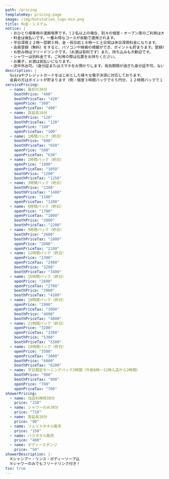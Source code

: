 ```yaml
---
path: /pricing
templateKey: pricing-page
image: /img/hotstation_logo-min.png
title: 料金・システム
notice: |
  ・おひとり様専用の漫画喫茶です。(２名以上の場合、別々の個室・オープン席のご利用は大歓迎です。)店内で通話はできません。
  ・料金は後払いです。一番お得なコースが自動で適用されます。
  ・平日深夜２２時～翌朝５時、金・祝日前１８時～と土日祝は休日深夜料金になります。
  ・会員登録（無料）をすると、パソコンや映画の視聴ができ、ポイントも貯まります。登録なしの利用も大歓迎です。
  ・お飲み物はフリードリンクです。（お酒は有料です）また、持ち込みも大歓迎です。
  ・シャワーは別料金です。ご利用の際は伝票をお持ちください。
  ・お菓子、お酒は前払いになります。
  ・途中外出可。（身分証またはスマホをお預かりします。有効期限が過ぎた身分証不可。ない場合は一旦清算になります。）
description: |
  Suicaやクレジットカードをはじめとした様々な電子決済に対応しております。
  会員の方はポイントが貯まります（例・個室３時間パックで６５円分、１２時間パックで１６０円分、２４時間パックで３００円分）かなりの還元率です・・・
servicePricing:
  - name: 最初の30分
    boothPrice: "400"
    boothPriceTax: "420"
    openPrice: "380"
    openPriceTax: "400"
  - name: 各延長10分
    boothPrice: "120"
    boothPriceTax: "120"
    openPrice: "100"
    openPriceTax: "100"
  - name: 1時間パック（終日）
    boothPrice: "600"
    boothPriceTax: "650"
    openPrice: "580"
    openPriceTax: "630"
  - name: 2時間パック（終日）
    openPrice: "1000"
    openPriceTax: "1050"
    boothPrice: "1200"
    boothPriceTax: "1250"
  - name: 3時間パック（終日）
    boothPrice: "1300"
    boothPriceTax: "1400"
    openPrice: "1100"
    openPriceTax: "1200"
  - name: 6時間パック（終日）
    openPrice: "1700"
    openPriceTax: "1800"
    boothPrice: "2000"
    boothPriceTax: "2200"
  - name: 9時間パック（終日）
    boothPrice: "2600"
    boothPriceTax: "2800"
    openPrice: "2000"
    openPriceTax: "2100"
  - name: 12時間パック（終日）
    openPrice: "2300"
    openPriceTax: "2400"
    boothPrice: "3200"
    boothPriceTax: "3400"
  - name: 15時間パック（終日）
    openPrice: "2600"
    openPriceTax: "2700"
    boothPrice: "3900"
    boothPriceTax: "4100"
  - name: 18時間パック（終日）
    openPrice: "2900"
    openPriceTax: "3000"
    boothPrice: "4600"
    boothPriceTax: "4800"
  - name: 21時間パック（終日）
    openPrice: "3200"
    openPriceTax: "3300"
    boothPrice: "5300"
    boothPriceTax: "5500"
  - name: 24時間パック（終日）
    openPrice: "3500"
    openPriceTax: "3600"
    boothPrice: "6000"
    boothPriceTax: "6200"
  - name: 平日限定モーニングパック2時間（午前6時～11時入店から2時間）
    boothPrice: "900"
    boothPriceTax: "900"
    openPrice: "700"
    openPriceTax: "700"
showerPricing:
  - name: 当店利用時30分
    price: "330"
  - name: シャワーのみ30分
    price: "710"
  - name: 各延長10分
    price: "90"
  - name: フェイスタオル販売
    price: "150"
  - name: バスタオル販売
    price: "400"
  - name: ボディースポンジ
    price: "50"
showerDescription: |-
  ※シャンプー・リンス・ボディーソープ込
  ※シャワーのみでもフリードリンク付き！
tsx: true
---
```

